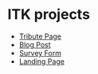 # ITK projects

- [Tribute Page](https://alexisguevara-ksquare.github.io/TechnicalLiveSessions/TributePage/)
- [Blog Post](https://alexisguevara-ksquare.github.io/TechnicalLiveSessions/BlogPost/)
- [Survey Form](https://alexisguevara-ksquare.github.io/TechnicalLiveSessions/SurveyForm/)
- [Landing Page](https://alexisguevara-ksquare.github.io/TechnicalLiveSessions/LandingPage/)